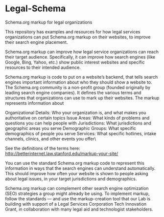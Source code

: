 # Legal-Schema
Schema.org markup for legal organizations

This repository has examples and resources for how legal services organizations can put Schema.org markup on their websites, to improve their search engine placement.

Schema.org markup can improve how legal service organizations can reach their target audience. Specifically, it can improve how search engines (like Google, Bing, Yahoo, etc.) show public interest websites and specific resources to their intended audience.

Schema.org markup is code to put on a website’s backend, that tells search engines important information about who they should show a website to. The Schema.org community is a non-profit group (founded originally by leading search engine companies). It defines the various terms and structures that organizations can use to mark up their websites. The markup represents information about

Organizational Details: Who your organization is, and what makes you authoritative on certain topics
Issue Areas: What kinds of problems and questions you can help people with
Jurisdictions: What jurisdictions and geographic areas you serve
Demographic Groups: What specific demographics of people you serve
Services: What specific hotlines, intake channels, clinics, and other events you offer\

See the definitions of the terms here: http://betterinternet.law.stanford.edu/markup-your-site/

You can use the standard Schema.org markup code to represent this information in ways that the search engines can understand automatically. This should improve how often your website is shown to people asking about legal issues, in your target jurisdictions and demographics.

Schema.org markup can complement other search engine optimization (SEO) strategies a group might already be using. To implement markup, follow the standards — and use the markup-creation tool that our Lab is building with support of a Legal Services Corporation Tech Innovation Grant, in collaboration with many legal aid and technologist stakeholders.


